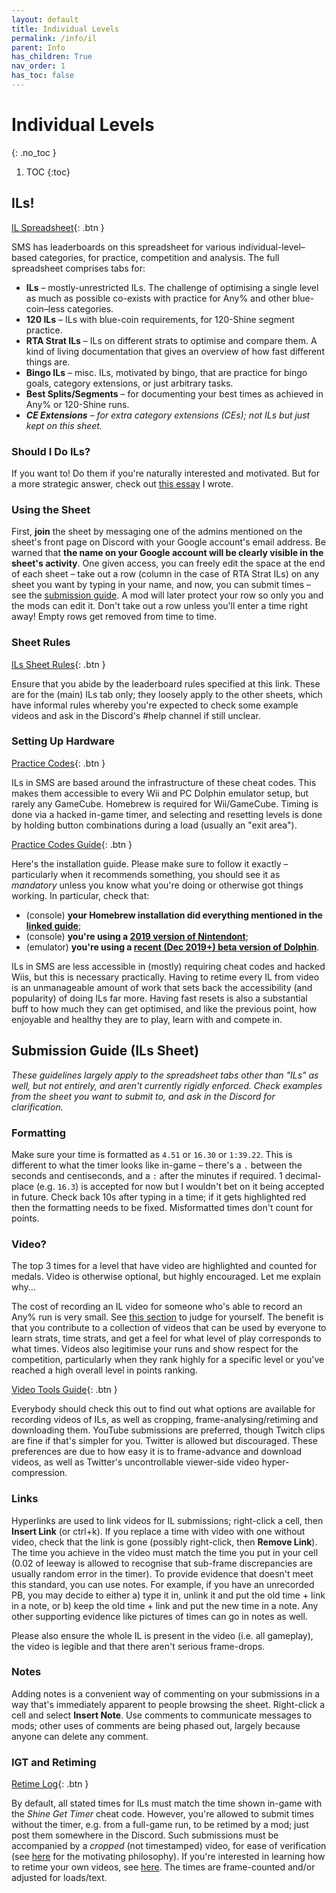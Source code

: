 ```yaml
---
layout: default
title: Individual Levels
permalink: /info/il
parent: Info
has_children: True
nav_order: 1
has_toc: false
---
```


# Individual Levels
{: .no_toc }

1. TOC
{:toc}

## ILs!
[IL Spreadsheet](https://sunmar.io/il){: .btn }

SMS has leaderboards on this spreadsheet for various individual-level–based categories, for practice, competition and analysis. The full spreadsheet comprises tabs for:
* **ILs** – mostly-unrestricted ILs. The challenge of optimising a single level as much as possible co-exists with practice for Any% and other blue-coin–less categories.
* **120 ILs** – ILs with blue-coin requirements, for 120-Shine segment practice.
* **RTA Strat ILs** – ILs on different strats to optimise and compare them. A kind of living documentation that gives an overview of how fast different things are.
* **Bingo ILs** – misc. ILs, motivated by bingo, that are practice for bingo goals, category extensions, or just arbitrary tasks.
* **Best Splits/Segments** – for documenting your best times as achieved in Any% or 120-Shine runs.
* ***CE Extensions** – for extra category extensions (CEs); not ILs but just kept on this sheet.*

### Should I Do ILs?
If you want to! Do them if you're naturally interested and motivated. But for a more strategic answer, check out [this essay](il/essay) I wrote.

### Using the Sheet
First, **join** the sheet by messaging one of the admins mentioned on the sheet's front page on Discord with your Google account's email address. Be warned that **the name on your Google account will be clearly visible in the sheet's activity**. One given access, you can freely edit the space at the end of each sheet – take out a row (column in the case of RTA Strat ILs) on any sheet you want by typing in your name, and now, you can submit times – see the [submission guide](#submission-guide-ils-sheet). A mod will later protect your row so only you and the mods can edit it. Don't take out a row unless you'll enter a time right away! Empty rows get removed from time to time.

### Sheet Rules
[ILs Sheet Rules](il/rules){: .btn }

Ensure that you abide by the leaderboard rules specified at this link. These are for the (main) ILs tab only; they loosely apply to the other sheets, which have informal rules whereby you're expected to check some example videos and ask in the Discord's #help channel if still unclear.

### Setting Up Hardware
[Practice Codes](https://gct.zint.ch){: .btn }

ILs in SMS are based around the infrastructure of these cheat codes. This makes them accessible to every Wii and PC Dolphin emulator setup, but rarely any GameCube. Homebrew is required for Wii/GameCube. Timing is done via a hacked in-game timer, and selecting and resetting levels is done by holding button combinations during a load (usually an "exit area").

[Practice Codes Guide](https://gct.zint.ch/guide.html){: .btn }

Here's the installation guide. Please make sure to follow it exactly – particularly when it recommends something, you should see it as *mandatory* unless you know what you're doing or otherwise got things working. In particular, check that:
- (console) **your Homebrew installation did everything mentioned in the [linked guide](https://wii.guide)**;
- (console) **you're using a [2019 version of Nintendont](https://github.com/BitPatty/NintendontPackager/raw/master/6.489/Nintendont.zip)**;
- (emulator) **you're using a [recent (Dec 2019+) beta version of Dolphin](https://dolphin-emu.org/download/)**.

ILs in SMS are less accessible in (mostly) requiring cheat codes and hacked Wiis, but this is necessary practically. Having to retime every IL from video is an unmanageable amount of work that sets back the accessibility (and popularity) of doing ILs far more. Having fast resets is also a substantial buff to how much they can get optimised, and like the previous point, how enjoyable and healthy they are to play, learn with and compete in.

## Submission Guide (ILs Sheet)
*These guidelines largely apply to the spreadsheet tabs other than "ILs" as well, but not entirely, and aren't currently rigidly enforced. Check examples from the sheet you want to submit to, and ask in the Discord for clarification.*
### Formatting
Make sure your time is formatted as `4.51` or `16.30` or `1:39.22`. This is different to what the timer looks like in-game – there's a `.` between the seconds and centiseconds, and a `:` after the minutes if required. 1 decimal-place (e.g. `16.3`) is accepted for now but I wouldn't bet on it being accepted in future. Check back 10s after typing in a time; if it gets highlighted red then the formatting needs to be fixed. Misformatted times don't count for points.

### Video?
The top 3 times for a level that have video are highlighted and counted for medals. Video is otherwise optional, but highly encouraged. Let me explain why...

The cost of recording an IL video for someone who's able to record an Any% run is very small. See [this section](video-tools.md#recording-short-videos) to judge for yourself. The benefit is that you contribute to a collection of videos that can be used by everyone to learn strats, time strats, and get a feel for what level of play corresponds to what times. Videos also legitimise your runs and show respect for the competition, particularly when they rank highly for a specific level or you've reached a high overall level in points ranking.

[Video Tools Guide](video-tools.md){: .btn }

Everybody should check this out to find out what options are available for recording videos of ILs, as well as cropping, frame-analysing/retiming and downloading them. YouTube submissions are preferred, though Twitch clips are fine if that's simpler for you. Twitter is allowed but discouraged. These preferences are due to how easy it is to frame-advance and download videos, as well as Twitter's uncontrollable viewer-side video hyper-compression.

### Links
Hyperlinks are used to link videos for IL submissions; right-click a cell, then **Insert Link** (or ctrl+k). If you replace a time with video with one without video, check that the link is gone (possibly right-click, then **Remove Link**). The time you achieve in the video must match the time you put in your cell (0.02 of leeway is allowed to recognise that sub-frame discrepancies are usually random error in the timer). To provide evidence that doesn't meet this standard, you can use notes. For example, if you have an unrecorded PB, you may decide to either a) type it in, unlink it and put the old time + link in a note, or b) keep the old time + link and put the new time in a note. Any other supporting evidence like pictures of times can go in notes as well.

Please also ensure the whole IL is present in the video (i.e. all gameplay), the video is legible and that there aren't serious frame-drops.

### Notes
Adding notes is a convenient way of commenting on your submissions in a way that's immediately apparent to people browsing the sheet. Right-click a cell and select **Insert Note**. Use comments to communicate messages to mods; other uses of comments are being phased out, largely because anyone can delete any comment.

### IGT and Retiming
[Retime Log](https://tiny.cc/smsilretimelog){: .btn }

By default, all stated times for ILs must match the time shown in-game with the *Shine Get Timer* cheat code. However, you're allowed to submit times without the timer, e.g. from a full-game run, to be retimed by a mod; just post them somewhere in the Discord. Such submissions must be accompanied by a *cropped* (not timestamped) video, for ease of verification (see [here](https://shoutplenty.uk/sms/retime-manifesto) for the motivating philosophy). If you're interested in learning how to retime your own videos, see [here](retime.md). The times are frame-counted and/or adjusted for loads/text.

